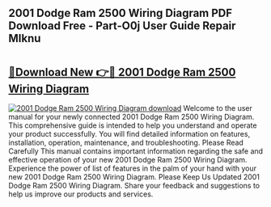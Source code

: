 ## 2001 Dodge Ram 2500 Wiring Diagram PDF Download Free - Part-O0j User Guide Repair MIknu

# <h2><a href="http://dfoud3.blite.top/?on=2001+Dodge+Ram+2500+Wiring+Diagram">🔗Download New 👉🔴 2001 Dodge Ram 2500 Wiring Diagram</a></h2>

[![2001 Dodge Ram 2500 Wiring Diagram download](https://i.imgur.com/lujVjoI.png)](http://dfoud3.blite.top/?on=2001+Dodge+Ram+2500+Wiring+Diagram)
Welcome to the user manual for your newly connected 2001 Dodge Ram 2500 Wiring Diagram. This comprehensive guide is intended to help you understand and operate your product successfully. You will find detailed information on features, installation, operation, maintenance, and troubleshooting. Please Read Carefully This manual contains important information regarding the safe and effective operation of your new 2001 Dodge Ram 2500 Wiring Diagram. Experience the power of list of features in the palm of your hand with your new 2001 Dodge Ram 2500 Wiring Diagram. Please Keep Us Updated 2001 Dodge Ram 2500 Wiring Diagram. Share your feedback and suggestions to help us improve our products and services.
